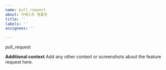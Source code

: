 ```yaml
---
name: pull_request
about: 리퀘스트 템플릿
title: ''
labels: ''
assignees: ''

---
```


pull_request

**Additional context**
Add any other context or screenshots about the feature request here.
